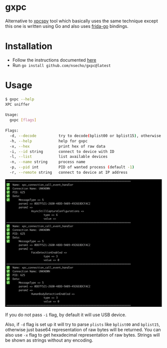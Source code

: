 # gxpc

Alternative to [xpcspy](#) tool which basically uses the same technique except this one is written using 
Go and also uses [frida-go](https://github.com/frida/frida-go) bindings.

# Installation

* Follow the instructions documented [here](https://github.com/frida/frida-go)
* Run `go install github.com/nsecho/gxpc@latest`

# Usage

```bash
$ gxpc --help
XPC sniffer

Usage:
  gxpc [flags]

Flags:
  -d, --decode          try to decode(bplist00 or bplist15), otherwise print base64 of bytes (default true)
  -h, --help            help for gxpc
  -x, --hex             print hex of raw data
  -i, --id string       connect to device with ID
  -l, --list            list available devices
  -n, --name string     process name
  -p, --pid int         PID of wanted process (default -1)
  -r, --remote string   connect to device at IP address
```

![Running gxpc](running.png)

If you do not pass `-i` flag, by default it will use USB device.

Also, if `-d` flag is set up it will try to parse `plists` like `bplist00` and `bplist15`, otherwise just base64 representation 
of raw bytes will be returned. You can also use `-x` flag to get hexadecimal representation of raw bytes. Strings will be shown as strings 
without any encoding.